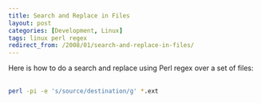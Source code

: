 ```yaml
---
title: Search and Replace in Files
layout: post
categories: [Development, Linux]
tags: linux perl regex
redirect_from: /2008/01/search-and-replace-in-files/
---
```


Here is how to do a search and replace using Perl regex over a set of files:
<br/><br/>
```bash
perl -pi -e 's/source/destination/g' *.ext
```